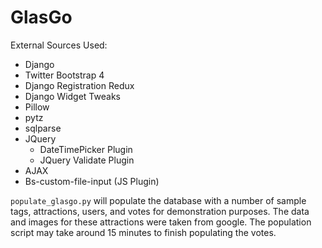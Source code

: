 # GlasGo
External Sources Used:
- Django
- Twitter Bootstrap 4
- Django Registration Redux
- Django Widget Tweaks
- Pillow
- pytz
- sqlparse
- JQuery
  - DateTimePicker Plugin
  - JQuery Validate Plugin
- AJAX
- Bs-custom-file-input (JS Plugin)

`populate_glasgo.py` will populate the database with a number of sample tags, attractions, users, and votes for demonstration purposes.  The data and images for these attractions were taken from google.  The population script may take around 15 minutes to finish populating the votes.
